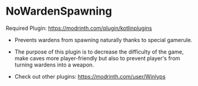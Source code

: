 # NoWardenSpawning
Required Plugin: https://modrinth.com/plugin/kotlinplugins
- Prevents wardens from spawning naturally thanks to special gamerule.
- The purpose of this plugin is to decrease the difficulty of the game, make caves more player-friendly but also to prevent player's from turning wardens into a weapon.    

- Check out other plugins: https://modrinth.com/user/Winlyps
